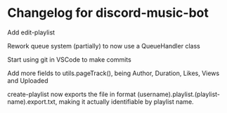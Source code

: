 # Changelog for discord-music-bot

Add edit-playlist

Rework queue system (partially) to now use a QueueHandler class

Start using git in VSCode to make commits

Add more fields to utils.pageTrack(), being Author, Duration, Likes, Views and Uploaded

create-playlist now exports the file in format (username).playlist.(playlist-name).export.txt, making it actually identifiable by playlist name.